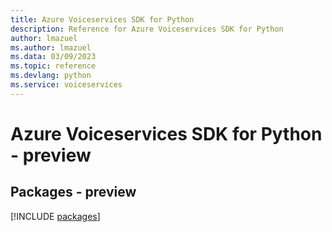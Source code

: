 ```yaml
---
title: Azure Voiceservices SDK for Python
description: Reference for Azure Voiceservices SDK for Python
author: lmazuel
ms.author: lmazuel
ms.data: 03/09/2023
ms.topic: reference
ms.devlang: python
ms.service: voiceservices
---
```

# Azure Voiceservices SDK for Python - preview
## Packages - preview
[!INCLUDE [packages](voiceservices-index.md)]